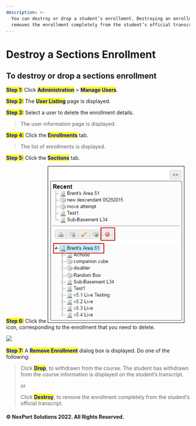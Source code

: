 ```yaml
---
description: >-
  You can destroy or drop a student’s enrollment. Destroying an enrollment
  removes the enrollment completely from the student’s official transcript.
---
```


# Destroy a Sections Enrollment

## **To destroy or drop a sections enrollment**

<mark style="color:blue;">**Step 1:**</mark> Click <mark style="color:blue;">**Administration**</mark> > <mark style="color:blue;">**Manage Users**</mark>.

<mark style="color:blue;">**Step 2:**</mark> The <mark style="color:blue;">**User Listing**</mark> page is displayed.

<mark style="color:blue;">**Step 3:**</mark> Select a user to delete the enrollment details.

> The user information page is displayed.

<mark style="color:blue;">**Step 4:**</mark> Click the <mark style="color:blue;">**Enrollments**</mark> tab.

> The list of enrollments is displayed.

<mark style="color:blue;">**Step 5:**</mark> Click the <mark style="color:blue;">**Sections**</mark> tab.

<mark style="color:blue;">**Step 6:**</mark> Click the ![](<../../../../../.gitbook/assets/Delete (4).png>) icon, corresponding to the enrollment that you need to delete.

![](../../../../../.gitbook/assets/Enrollment\_Sections\_Delete\_550x136.png)

<mark style="color:blue;">**Step 7:**</mark> A <mark style="color:blue;">**Remove Enrollment**</mark> dialog box is displayed. Do one of the following:

> Click <mark style="color:blue;">**Drop**</mark>, to withdrawn from the course. The student has withdrawn from the course information is displayed on the student’s transcript.
>
> or
>
> Click <mark style="color:blue;">**Destroy**</mark>, to remove the enrollment completely from the student’s official transcript.

#### © NexPort Solutions 2022. All Rights Reserved.
